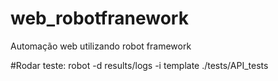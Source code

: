 # web_robotfranework
Automação web utilizando robot framework

#Rodar teste:
robot -d results/logs -i template ./tests/API_tests
